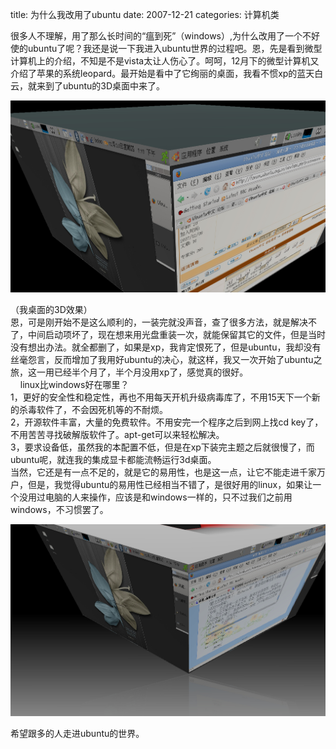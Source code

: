 title: 为什么我改用了ubuntu
date: 2007-12-21
categories: 计算机类

很多人不理解，用了那么长时间的“瘟到死”（windows）,为什么改用了一个不好使的ubuntu了呢？我还是说一下我进入ubuntu世界的过程吧。恩，先是看到微型计算机上的介绍，不知是不是vista太让人伤心了。呵呵，12月下的微型计算机又介绍了苹果的系统leopard。最开始是看中了它绚丽的桌面，我看不惯xp的蓝天白云，就来到了ubuntu的3D桌面中来了。  

![](images/815e0dd5f7f23cc950da4b30.jpg)

（我桌面的3D效果）  
恩，可是刚开始不是这么顺利的，一装完就没声音，查了很多方法，就是解决不了，中间启动项坏了，现在想来用光盘重装一次，就能保留其它的文件，但是当时没有想出办法。就全都删了，如果是xp，我肯定恨死了，但是ubuntu，我却没有丝毫怨言，反而增加了我用好ubuntu的决心，就这样，我又一次开始了ubuntu之旅，这一用已经半个月了，半个月没用xp了，感觉真的很好。  
    linux比windows好在哪里？  
1，更好的安全性和稳定性，再也不用每天开机升级病毒库了，不用15天下一个新的杀毒软件了，不会因死机等的不耐烦。  
2，开源软件丰富，大量的免费软件。不用安完一个程序之后到网上找cd key了，不用苦苦寻找破解版软件了。apt-get可以来轻松解决。  
3，要求设备低，虽然我的本配置不低，但是在xp下装完主题之后就很慢了，而ubuntu呢，就连我的集成显卡都能流畅运行3d桌面。  
当然，它还是有一点不足的，就是它的易用性，也是这一点，让它不能走进千家万户，但是，我觉得ubuntu的易用性已经相当不错了，是很好用的linux，如果让一个没用过电脑的人来操作，应该是和windows一样的，只不过我们之前用windows，不习惯罢了。  

![](images/5b803e34f778f5365ab5f5f8.jpg)

希望跟多的人走进ubuntu的世界。
